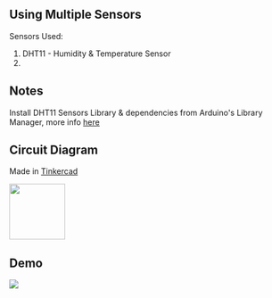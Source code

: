 ## Using Multiple Sensors

Sensors Used:
1) DHT11 - Humidity & Temperature Sensor
2) 

## Notes

Install DHT11 Sensors Library & dependencies from Arduino's Library Manager, more info [here](https://github.com/adafruit/DHT-sensor-library)


## Circuit Diagram

Made in [Tinkercad](https://www.tinkercad.com)

<img src="" width="100">

## Demo

![](Using_Multiple_Sensors.gif)
